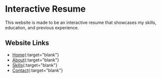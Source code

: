 # Interactive Resume
This website is made to be an interactive resume that showcases my skills, education, and previous experience.

## Website Links
- [Home](https://juicysteak7.github.io/MyWebsite/index.html){:target="blank"}
- [About](https://juicysteak7.github.io/MyWebsite/about.html){:target="blank"}
- [Skills](https://juicysteak7.github.io/MyWebsite/skills.html){:target="blank"}
- [Contact](https://juicysteak7.github.io/MyWebsite/contact.html){:target="blank"}
